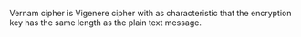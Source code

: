 Vernam cipher is Vigenere cipher with as characteristic that the encryption key has the same length as the plain text message.
